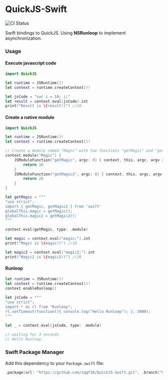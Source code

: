 # QuickJS-Swift

![CI Status](https://github.com/zqqf16/QuickJS-Swift/actions/workflows/swift.yml/badge.svg) 

Swift bindings to QuickJS. Using **NSRunloop** to implement asynchronization.

### Usage

#### Execute javascript code

```swift
import QuickJS

let runtime = JSRuntime()!
let context = runtime.createContext()!

let jsCode = "var i = 10; i;"
let result = context.eval(jsCode).int
print("Result is \(result!)") //10
```

#### Create a native module

```swift
import QuickJS

let runtime = JSRuntime()!
let context = runtime.createContext()!

// Create a module named "Magic" with two functions "getMagic" and "getMagic2"
context.module("Magic") {
    JSModuleFunction("getMagic", argc: 0) { context, this, argc, argv in
        return 10
    }
    JSModuleFunction("getMagic2", argc: 0) { context, this, argc, argv in
        return 20
    }
}

let getMagic = """
"use strict";
import { getMagic, getMagic2 } from 'swift'
globalThis.magic = getMagic();
globalThis.magic2 = getMagic2();
"""

context.eval(getMagic, type: .module)

let magic = context.eval("magic;").int
print("Magic is \(magic!)") //10

let magic2 = context.eval("magic2;").int
print("Magic2 is \(magic2!)") //20
```

#### Runloop

```swift
let runtime = JSRuntime()!
let context = runtime.createContext()!
context.enableRunloop()
  
let jsCode = """
"use strict";
import * as rl from "Runloop";
rl.setTimeout(function(){ console.log("Hello Runloop"); }, 3000);
"""

let _ = context.eval(jsCode, type: .module)
  
// waiting for 3 seconds
// Hello Runloop
```

### Swift Package Manager

Add this dependency to your `Package.swift` file:

```swift
.package(url: "https://github.com/zqqf16/QuickJS-Swift.git", .branch("master")),
```



